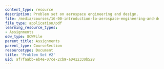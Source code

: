 ```yaml
---
content_type: resource
description: Problem set on aerospace engineering and design.
file: /media/courses/16-00-introduction-to-aerospace-engineering-and-design-spring-2003/af7faabbeb4e07ce2cb9a0412330b528_HW2_03.pdf
file_type: application/pdf
learning_resource_types:
- Assignments
ocw_type: OCWFile
parent_title: Assignments
parent_type: CourseSection
resourcetype: Document
title: 'Problem Set #2'
uid: af7faabb-eb4e-07ce-2cb9-a0412330b528
---
```

